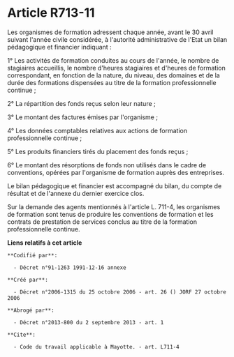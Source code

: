 # Article R713-11

Les organismes de formation adressent chaque année, avant le 30 avril suivant l'année civile considérée, à l'autorité
administrative de l'Etat un bilan pédagogique et financier indiquant :

1° Les activités de formation conduites au cours de l'année, le nombre de stagiaires accueillis, le nombre d'heures
stagiaires et d'heures de formation correspondant, en fonction de la nature, du niveau, des domaines et de la durée des
formations dispensées au titre de la formation professionnelle continue ;

2° La répartition des fonds reçus selon leur nature ;

3° Le montant des factures émises par l'organisme ;

4° Les données comptables relatives aux actions de formation professionnelle continue ;

5° Les produits financiers tirés du placement des fonds reçus ;

6° Le montant des résorptions de fonds non utilisés dans le cadre de conventions, opérées par l'organisme de formation auprès
des entreprises.

Le bilan pédagogique et financier est accompagné du bilan, du compte de résultat et de l'annexe du dernier exercice clos.

Sur la demande des agents mentionnés à l'article L. 711-4, les organismes de formation sont tenus de produire les conventions
de formation et les contrats de prestation de services conclus au titre de la formation professionnelle continue.

**Liens relatifs à cet article**

	**Codifié par**:

	  - Décret n°91-1263 1991-12-16 annexe

	**Créé par**:

	  - Décret n°2006-1315 du 25 octobre 2006 - art. 26 () JORF 27 octobre 2006

	**Abrogé par**:

	  - Décret n°2013-800 du 2 septembre 2013 - art. 1

	**Cite**:

	  - Code du travail applicable à Mayotte. - art. L711-4
